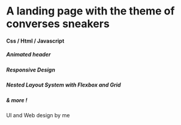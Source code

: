 # A landing page with the theme of converses sneakers

#### Css / Html / Javascript

##### Animated header
##### Responsive Design
##### Nested Layout System with Flexbox and Grid
##### & more !

UI and Web design by me 
